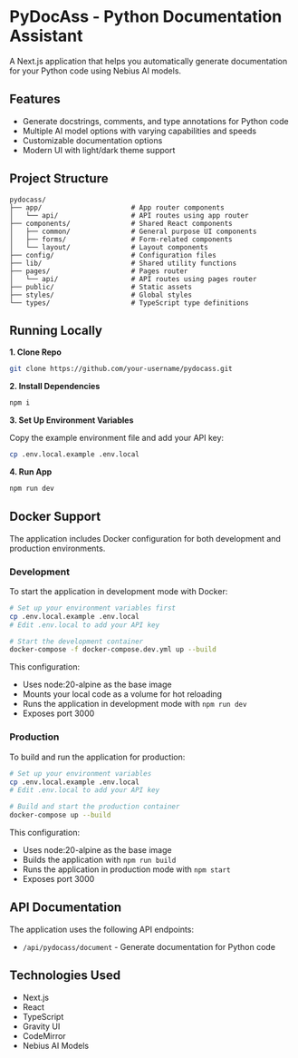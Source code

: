 # PyDocAss - Python Documentation Assistant

A Next.js application that helps you automatically generate documentation for your Python code using Nebius AI models.

## Features

- Generate docstrings, comments, and type annotations for Python code
- Multiple AI model options with varying capabilities and speeds
- Customizable documentation options
- Modern UI with light/dark theme support

## Project Structure

```
pydocass/
├── app/                      # App router components
│   └── api/                  # API routes using app router
├── components/               # Shared React components
│   ├── common/               # General purpose UI components
│   ├── forms/                # Form-related components
│   └── layout/               # Layout components
├── config/                   # Configuration files
├── lib/                      # Shared utility functions
├── pages/                    # Pages router
│   └── api/                  # API routes using pages router
├── public/                   # Static assets
├── styles/                   # Global styles
└── types/                    # TypeScript type definitions
```

## Running Locally

**1. Clone Repo**

```bash
git clone https://github.com/your-username/pydocass.git
```

**2. Install Dependencies**

```bash
npm i
```

**3. Set Up Environment Variables**

Copy the example environment file and add your API key:

```bash
cp .env.local.example .env.local
```

**4. Run App**

```bash
npm run dev
```

## Docker Support

The application includes Docker configuration for both development and production environments.

### Development

To start the application in development mode with Docker:

```bash
# Set up your environment variables first
cp .env.local.example .env.local
# Edit .env.local to add your API key

# Start the development container
docker-compose -f docker-compose.dev.yml up --build
```

This configuration:
- Uses node:20-alpine as the base image
- Mounts your local code as a volume for hot reloading
- Runs the application in development mode with `npm run dev`
- Exposes port 3000

### Production

To build and run the application for production:

```bash
# Set up your environment variables
cp .env.local.example .env.local
# Edit .env.local to add your API key

# Build and start the production container
docker-compose up --build
```

This configuration:
- Uses node:20-alpine as the base image
- Builds the application with `npm run build`
- Runs the application in production mode with `npm start`
- Exposes port 3000

## API Documentation

The application uses the following API endpoints:

- `/api/pydocass/document` - Generate documentation for Python code

## Technologies Used

- Next.js
- React
- TypeScript
- Gravity UI
- CodeMirror
- Nebius AI Models
